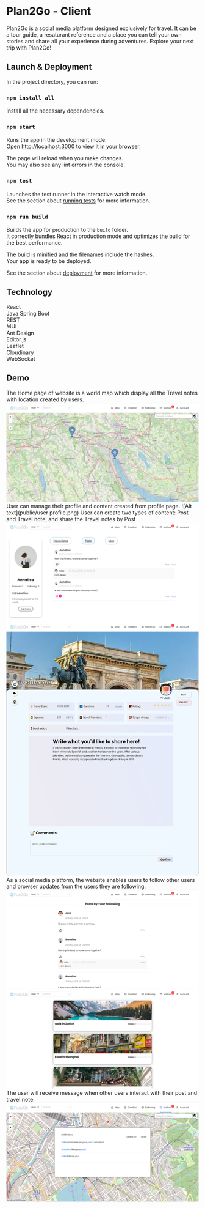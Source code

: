 # Plan2Go - Client
Plan2Go is a social media platform designed exclusively for travel. It can be a tour guide, a resaturant reference and a place you can tell your own stories and share all your experience during adventures.
Explore your next trip with Plan2Go!
## Launch & Deployment

In the project directory, you can run:
### `npm install all`
Install all the necessary dependencies.

### `npm start`

Runs the app in the development mode.\
Open [http://localhost:3000](http://localhost:3000) to view it in your browser.

The page will reload when you make changes.\
You may also see any lint errors in the console.

### `npm test`

Launches the test runner in the interactive watch mode.\
See the section about [running tests](https://facebook.github.io/create-react-app/docs/running-tests) for more information.

### `npm run build`

Builds the app for production to the `build` folder.\
It correctly bundles React in production mode and optimizes the build for the best performance.

The build is minified and the filenames include the hashes.\
Your app is ready to be deployed.

See the section about [deployment](https://facebook.github.io/create-react-app/docs/deployment) for more information.
## Technology
React\
Java Spring Boot\
REST\
MUI\
Ant Design\
Editor.js\
Leaflet\
Cloudinary\
WebSocket


## Demo
The Home page of website is a world map which display all the Travel notes with location created by users.
![Alt text](public/HomePage.png)
User can manage their profile and content created from profile page.
![Alt text](public/user profile.png)
User can create two types of content: Post and Travel note, and share the Travel notes by Post
![Alt text](public/Post.png)
![Alt text](public/chrome-capture-2023-4-20.png)
As a social media platform, the website enables users to follow other users and browser updates from the users they are following.
![Alt text](public/following.png)
![Alt text](public/Following2.png)
The user will receive message when other users interact with their post and travel note.
![Alt text](public/notification.png)
